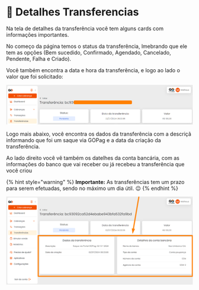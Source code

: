 # 📄 Detalhes Transferencias

Na tela de detalhes da transferência você tem alguns cards com informações importantes.

No começo da página temos o status da transferência, lmebrando que ele tem as opções (Bem sucedido,
 Confirmado, Agendado, Cancelado, Pendente, Falha e Criado). 

 Você também encontra a data e hora da transferência, e logo ao lado o valor que foi solicitado:

 ![](/assets/prints/transferencias_detalhes_inicio.png)

 Logo mais abaixo, você encontra os dados da transferência com a descriçã informando que foi um saque via GOPag e a data da criação da transferência.

 Ao lado direito você vê também os datelhes da conta bancária, com as informações do banco que vai receber ou já recebeu a transferência que você criou

 {% hint style="warning" %}
**Importante:** As transferências tem um prazo para serem efetuadas, sendo no máximo um dia útil. 😉
{% endhint %}

![](/assets/prints/transferencias_detalhes_fim.png)